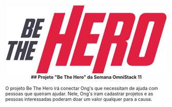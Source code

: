<h4 align="center">
  <img src="./frontend/src/assets/logo.svg"/>
  <br>
  ## Projeto "Be The Hero" da Semana OmniStack 11
</h4>
O projeto Be The Hero irá conectar Ong's que necessitam de ajuda com pessoas que queiram ajudar.
Nele, Ong's iram cadastrar projetos e as pessoas interessadas poderam doar um valor qualquer para a causa.
